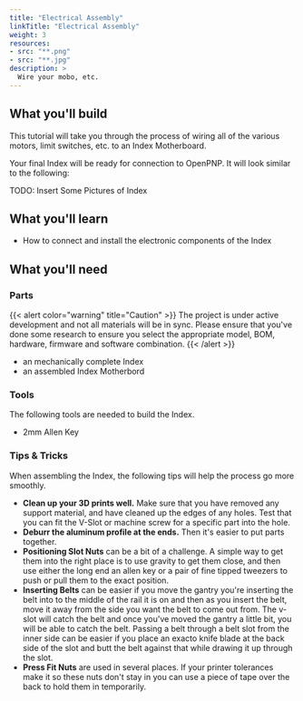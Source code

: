 ```yaml
---
title: "Electrical Assembly"
linkTitle: "Electrical Assembly"
weight: 3
resources:
- src: "**.png"
- src: "**.jpg"
description: >
  Wire your mobo, etc.
---
```


## What you'll build

This tutorial will take you through the process of wiring all of the various motors, limit switches, etc. to an Index Motherboard.

Your final Index will be ready for connection to OpenPNP. It will look similar to the following:

TODO: Insert Some Pictures of Index

## What you'll learn

* How to connect and install the electronic components of the Index

## What you'll need

### Parts

{{< alert color="warning" title="Caution" >}}
The project is under active development and not all materials will be in sync. Please ensure that you've done some research to ensure you select the appropriate model, BOM, hardware, firmware and software combination.
{{< /alert >}}

* an mechanically complete Index
* an assembled Index Motherbord

### Tools

The following tools are needed to build the Index.

* 2mm Allen Key

### Tips & Tricks

When assembling the Index, the following tips will help the process go more smoothly.

* **Clean up your 3D prints well.** Make sure that you have removed any support material, and have cleaned up the edges of any holes. Test that you can fit the V-Slot or machine screw for a specific part into the hole.
* **Deburr the aluminum profile at the ends.** Then it's easier to put parts together.
* **Positioning Slot Nuts** can be a bit of a challenge. A simple way to get them into the right place is to use gravity to get them close, and then use either the long end an allen key or a pair of fine tipped tweezers to push or pull them to the exact position.
* **Inserting Belts** can be easier if you move the gantry you're inserting the belt into to the middle of the rail it is on and then as you insert the belt, move it away from the side you want the belt to come out from. The v-slot will catch the belt and once you've moved the gantry a little bit, you will be able to catch the belt. Passing a belt through a belt slot from the inner side can be easier if you place an exacto knife blade at the back side of the slot and butt the belt against that while drawing it up through the slot.
* **Press Fit Nuts** are used in several places. If your printer tolerances make it so these nuts don't stay in you can use a piece of tape over the back to hold them in temporarily.

